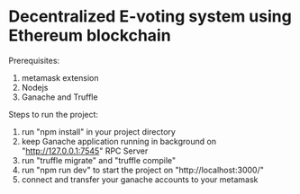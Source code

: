 # Decentralized E-voting system using Ethereum blockchain

Prerequisites:
1. metamask extension
2. Nodejs
3. Ganache and Truffle

Steps to run the project:
1. run "npm install" in your project directory
2. keep Ganache application running in background on "http://127.0.0.1:7545" RPC Server 
3. run "truffle migrate" and "truffle compile"
4. run "npm run dev" to start the project on "http://localhost:3000/"
5. connect and transfer your ganache accounts to your metamask
